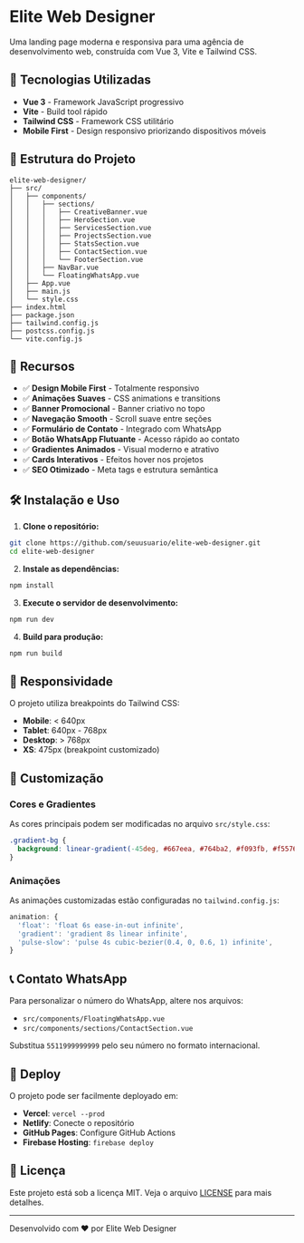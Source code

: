 # Elite Web Designer

Uma landing page moderna e responsiva para uma agência de desenvolvimento web, construída com Vue 3, Vite e Tailwind CSS.

## 🚀 Tecnologias Utilizadas

- **Vue 3** - Framework JavaScript progressivo
- **Vite** - Build tool rápido
- **Tailwind CSS** - Framework CSS utilitário
- **Mobile First** - Design responsivo priorizando dispositivos móveis

## 📁 Estrutura do Projeto

```
elite-web-designer/
├── src/
│   ├── components/
│   │   ├── sections/
│   │   │   ├── CreativeBanner.vue
│   │   │   ├── HeroSection.vue
│   │   │   ├── ServicesSection.vue
│   │   │   ├── ProjectsSection.vue
│   │   │   ├── StatsSection.vue
│   │   │   ├── ContactSection.vue
│   │   │   └── FooterSection.vue
│   │   ├── NavBar.vue
│   │   └── FloatingWhatsApp.vue
│   ├── App.vue
│   ├── main.js
│   └── style.css
├── index.html
├── package.json
├── tailwind.config.js
├── postcss.config.js
└── vite.config.js
```

## 🎨 Recursos

- ✅ **Design Mobile First** - Totalmente responsivo
- ✅ **Animações Suaves** - CSS animations e transitions
- ✅ **Banner Promocional** - Banner criativo no topo
- ✅ **Navegação Smooth** - Scroll suave entre seções
- ✅ **Formulário de Contato** - Integrado com WhatsApp
- ✅ **Botão WhatsApp Flutuante** - Acesso rápido ao contato
- ✅ **Gradientes Animados** - Visual moderno e atrativo
- ✅ **Cards Interativos** - Efeitos hover nos projetos
- ✅ **SEO Otimizado** - Meta tags e estrutura semântica

## 🛠️ Instalação e Uso

1. **Clone o repositório:**
```bash
git clone https://github.com/seuusuario/elite-web-designer.git
cd elite-web-designer
```

2. **Instale as dependências:**
```bash
npm install
```

3. **Execute o servidor de desenvolvimento:**
```bash
npm run dev
```

4. **Build para produção:**
```bash
npm run build
```

## 📱 Responsividade

O projeto utiliza breakpoints do Tailwind CSS:

- **Mobile**: < 640px
- **Tablet**: 640px - 768px
- **Desktop**: > 768px
- **XS**: 475px (breakpoint customizado)

## 🎨 Customização

### Cores e Gradientes
As cores principais podem ser modificadas no arquivo `src/style.css`:

```css
.gradient-bg {
  background: linear-gradient(-45deg, #667eea, #764ba2, #f093fb, #f5576c, #4facfe, #00f2fe);
}
```

### Animações
As animações customizadas estão configuradas no `tailwind.config.js`:

```javascript
animation: {
  'float': 'float 6s ease-in-out infinite',
  'gradient': 'gradient 8s linear infinite',
  'pulse-slow': 'pulse 4s cubic-bezier(0.4, 0, 0.6, 1) infinite',
}
```

## 📞 Contato WhatsApp

Para personalizar o número do WhatsApp, altere nos arquivos:
- `src/components/FloatingWhatsApp.vue`
- `src/components/sections/ContactSection.vue`

Substitua `5511999999999` pelo seu número no formato internacional.

## 🚀 Deploy

O projeto pode ser facilmente deployado em:

- **Vercel**: `vercel --prod`
- **Netlify**: Conecte o repositório
- **GitHub Pages**: Configure GitHub Actions
- **Firebase Hosting**: `firebase deploy`

## 📄 Licença

Este projeto está sob a licença MIT. Veja o arquivo [LICENSE](LICENSE) para mais detalhes.

---

Desenvolvido com ❤️ por Elite Web Designer